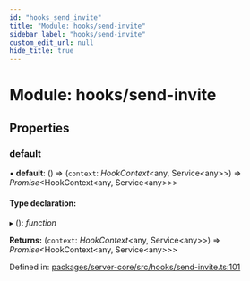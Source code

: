```yaml
---
id: "hooks_send_invite"
title: "Module: hooks/send-invite"
sidebar_label: "hooks/send-invite"
custom_edit_url: null
hide_title: true
---
```


# Module: hooks/send-invite

## Properties

### default

• **default**: () => (`context`: *HookContext*<any, Service<any\>\>) => *Promise*<HookContext<any, Service<any\>\>\>

#### Type declaration:

▸ (): *function*

**Returns:** (`context`: *HookContext*<any, Service<any\>\>) => *Promise*<HookContext<any, Service<any\>\>\>

Defined in: [packages/server-core/src/hooks/send-invite.ts:101](https://github.com/xr3ngine/xr3ngine/blob/a16a45d7e/packages/server-core/src/hooks/send-invite.ts#L101)
